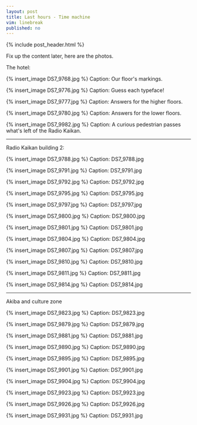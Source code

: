 ```yaml
---
layout: post
title: Last hours - Time machine
vim: linebreak
published: no
---
```


{% include post_header.html %}

Fix up the content later, here are the photos.

The hotel:

{% insert_image DS7_9768.jpg %}
Caption: Our floor's markings.

{% insert_image DS7_9776.jpg %}
Caption: Guess each typeface!

{% insert_image DS7_9777.jpg %}
Caption: Answers for the higher floors.

{% insert_image DS7_9780.jpg %}
Caption: Answers for the lower floors.

{% insert_image DS7_9982.jpg %}
Caption: A curious pedestrian passes what's left of the Radio Kaikan.



-----

Radio Kaikan building 2:

{% insert_image DS7_9788.jpg %}
Caption: DS7_9788.jpg

{% insert_image DS7_9791.jpg %}
Caption: DS7_9791.jpg

{% insert_image DS7_9792.jpg %}
Caption: DS7_9792.jpg

{% insert_image DS7_9795.jpg %}
Caption: DS7_9795.jpg

{% insert_image DS7_9797.jpg %}
Caption: DS7_9797.jpg

{% insert_image DS7_9800.jpg %}
Caption: DS7_9800.jpg

{% insert_image DS7_9801.jpg %}
Caption: DS7_9801.jpg

{% insert_image DS7_9804.jpg %}
Caption: DS7_9804.jpg

{% insert_image DS7_9807.jpg %}
Caption: DS7_9807.jpg

{% insert_image DS7_9810.jpg %}
Caption: DS7_9810.jpg

{% insert_image DS7_9811.jpg %}
Caption: DS7_9811.jpg

{% insert_image DS7_9814.jpg %}
Caption: DS7_9814.jpg

-----

Akiba and culture zone


{% insert_image DS7_9823.jpg %}
Caption: DS7_9823.jpg

{% insert_image DS7_9879.jpg %}
Caption: DS7_9879.jpg

{% insert_image DS7_9881.jpg %}
Caption: DS7_9881.jpg

{% insert_image DS7_9890.jpg %}
Caption: DS7_9890.jpg

{% insert_image DS7_9895.jpg %}
Caption: DS7_9895.jpg

{% insert_image DS7_9901.jpg %}
Caption: DS7_9901.jpg

{% insert_image DS7_9904.jpg %}
Caption: DS7_9904.jpg

{% insert_image DS7_9923.jpg %}
Caption: DS7_9923.jpg

{% insert_image DS7_9926.jpg %}
Caption: DS7_9926.jpg

{% insert_image DS7_9931.jpg %}
Caption: DS7_9931.jpg



